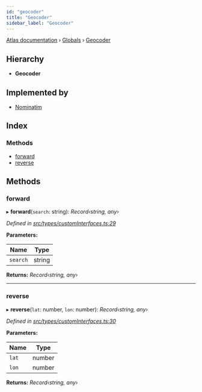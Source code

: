 ```yaml
---
id: "geocoder"
title: "Geocoder"
sidebar_label: "Geocoder"
---
```


[Atlas documentation](../index.md) › [Globals](../globals.md) › [Geocoder](geocoder.md)

## Hierarchy

* **Geocoder**

## Implemented by

* [Nominatim](../classes/nominatim.md)

## Index

### Methods

* [forward](geocoder.md#forward)
* [reverse](geocoder.md#reverse)

## Methods

###  forward

▸ **forward**(`search`: string): *Record‹string, any›*

*Defined in [src/types/customInterfaces.ts:29](https://github.com/chronark/atlas/blob/0dc33cd/src/types/customInterfaces.ts#L29)*

**Parameters:**

Name | Type |
------ | ------ |
`search` | string |

**Returns:** *Record‹string, any›*

___

###  reverse

▸ **reverse**(`lat`: number, `lon`: number): *Record‹string, any›*

*Defined in [src/types/customInterfaces.ts:30](https://github.com/chronark/atlas/blob/0dc33cd/src/types/customInterfaces.ts#L30)*

**Parameters:**

Name | Type |
------ | ------ |
`lat` | number |
`lon` | number |

**Returns:** *Record‹string, any›*
